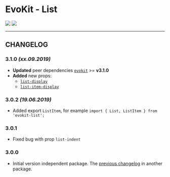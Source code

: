 [README]: /packages/evokit-list/README.md
[evokit]: /packages/evokit/README.md

[list-display]: /packages/evokit-list/?id=list-display
[list-item-display]: /packages/evokit-list/?id=list-item-display

# EvoKit - List

[![](https://img.shields.io/npm/v/evokit-list.svg)](https://www.npmjs.com/package/evokit-list)
[![](https://img.shields.io/badge/page-README-42b983)][README]

---

## CHANGELOG

### 3.1.0 *(xx.09.2019)*

- **Updated** peer dependencies [`evokit`][evokit] >= **v3.1.0**
- **Added** new props:
    - [`list-display`][list-display]
    - [`list-item-display`][list-item-display]

### 3.0.2 *(19.06.2019)*

- Added export `ListItem`, for example `import { List, ListItem } from 'evokit-list';`

### 3.0.1

- Fixed bug with prop `list-indent`

### 3.0.0

- Initial version independent package. The [previous changelog](/packages/evokit/CHANGELOG.md) in another package.

